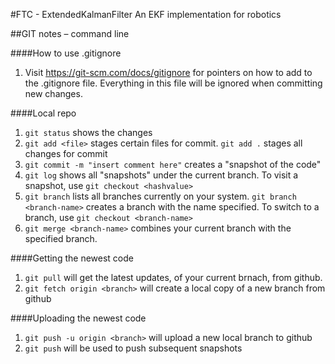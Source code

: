 #FTC - ExtendedKalmanFilter
An EKF implementation for robotics

##GIT notes – command line

####How to use .gitignore
1) Visit https://git-scm.com/docs/gitignore for pointers on how to add to the .gitignore file. Everything in this file will be ignored when committing new changes.

####Local repo
1) ```git status``` shows the changes
2) ```git add <file>``` stages certain files for commit. ```git add .``` stages all changes for commit
3) ```git commit -m "insert comment here"``` creates a "snapshot of the code"
4) ```git log``` shows all "snapshots" under the current branch. To visit a snapshot, use ```git checkout <hashvalue>``` 
5) ```git branch``` lists all branches currently on your system. ```git branch <branch-name>``` creates a branch with the name specified. To switch to a branch, use ```git checkout <branch-name>```
6) ```git merge <branch-name>``` combines your current branch with the specified branch.

####Getting the newest code
1) ```git pull``` will get the latest updates, of your current brnach, from github.
2) ```git fetch origin <branch>``` will create a local copy of a new branch from github

####Uploading the newest code
1) ```git push -u origin <branch>``` will upload a new local branch to github
2) ```git push``` will be used to push subsequent snapshots

